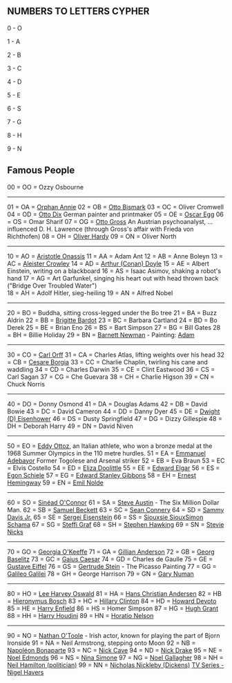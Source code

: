 ## NUMBERS TO LETTERS CYPHER

0 - O

1 - A

2 - B

3 - C

4 - D

5 - E

6 - S

7 - G

8 - H

9 - N

## Famous People


00 = OO = Ozzy Osbourne 

----------------------------------------------------------------------

01 = OA = [Orphan Annie](http://en.wikipedia.org/wiki/Little_Orphan_Annie)
02 = OB = [Otto Bismark](http://en.wikipedia.org/wiki/Otto_von_Bismarck)
03 = OC = Oliver Cromwell
04 = OD = [Otto Dix](http://en.wikipedia.org/wiki?curid=22351) German painter and printmaker
05 = OE = [Oscar Egg](http://en.wikipedia.org/wiki?curid=10185512)
06 = OS = Omar Sharif
07 = OG = [Otto Gross](http://en.wikipedia.org/wiki?curid=6010829) An Austrian psychoanalyst, ... influenced D. H. Lawrence (through Gross's affair with Frieda von Richthofen)
08 = OH = [Oliver Hardy](http://en.wikipedia.org/wiki?curid=84345)
09 = ON = Oliver North

----------------------------------------------------------------------

10 = AO = [Aristotle Onassis](http://en.wikipedia.org/wiki?curid=155033)
11 = AA = Adam Ant
12 = AB = Anne Boleyn
13 = AC = [Aleister Crowley](http://en.wikipedia.org/wiki/Aleister_Crowley)
14 = AD = [Arthur (Conan) Doyle](http://en.wikipedia.org/wiki?curid=18951335)
15 = AE = Albert Einstein, writing on a blackboard
16 = AS =  Isaac Asimov, shaking a robot's hand
17 = AG = Art Garfunkel, singing his heart out with head thrown back
	  ("Bridge Over Troubled Water")	
18 = AH = Adolf Hitler, sieg-heiling
19 = AN =  Alfred Nobel

----------------------------------------------------------------------

20 = BO = Buddha, sitting cross-legged under the Bo tree
21 = BA = Buzz Aldrin
22 = BB = [Brigitte Bardot](http://en.wikipedia.org/wiki/Brigitte_Bardot)
23 = BC = Barbara Cartland
24 = BD = Bo Derek
25 = BE = Brian Eno
26 = BS = Bart Simpson
27 = BG = Bill Gates
28 = BH = Billie Holiday
29 = BN = [Barnett Newman](http://en.wikipedia.org/wiki?curid=238470) - Painting: [Adam ](http://www.tate.org.uk/art/artworks/newman-adam-t01091)

----------------------------------------------------------------------

30 = CO = [Carl Orff](http://en.wikipedia.org/wiki?curid=57634)
31 = CA = Charles Atlas, lifting weights over his head
32 = CB = [Cesare Borgia](http://en.wikipedia.org/wiki?curid=7504)
33 = CC = Charlie Chaplin, twirling his cane and waddling
34 = CD = Charles Darwin
35 = CE = Clint Eastwood
36 = CS = Carl Sagan
37 = CG = Che Guevara
38 = CH = Charlie Higson
39 = CN = Chuck Norris 

----------------------------------------------------------------------

40 = DO = Donny Osmond
41 = DA = Douglas Adams
42 = DB = David Bowie
43 = DC = David Cameron
44 = DD = Danny Dyer
45 = DE = [Dwight (D) Eisenhower](http://en.wikipedia.org/wiki?curid=8182)
46 = DS = Dusty Springfield
47 = DG = Dizzy Gillespie
48 = DH = Deborah Harry
49 = DN = David Niven

----------------------------------------------------------------------

50 = EO = [Eddy Ottoz](http://en.wikipedia.org/wiki/Eddy_Ottoz), an Italian athlete, who won a bronze medal at the 1968 Summer Olympics in the 110 metre hurdles.
51 = EA = [Emmanuel Adebayor](http://en.wikipedia.org/wiki?curid=2604793) Former Togolese and Arsenal striker
52 = EB = Eva Braun
53 = EC = Elvis Costello
54 = ED = [Eliza Doolittle](http://en.wikipedia.org/wiki/Eliza_Doolittle)
55 = EE = [Edward Elgar](http://en.wikipedia.org/wiki/Edward_Elgar)
56 = ES = [Egon Schiele](http://en.wikipedia.org/wiki?curid=50835)
57 = EG = [Edward Stanley Gibbons](http://en.wikipedia.org/wiki?curid=464928)
58 = EH = [Ernest Hemingway](http://en.wikipedia.org/wiki?curid=9428)
59 = EN = [Emil Nolde](http://en.wikipedia.org/wiki?curid=49797)

----------------------------------------------------------------------

60 = SO = [Sinéad O'Connor](http://en.wikipedia.org/wiki?curid=144848)
61 = SA = [Steve Austin](http://en.wikipedia.org/wiki/Steve_Austin_(character)) - The Six Million Dollar Man.
62 = SB = [Samuel Beckett](http://en.wikipedia.org/wiki/Samuel_Beckett)
63 = SC = [Sean Connery](http://en.wikipedia.org/wiki?curid=26709)
64 = SD = [Sammy Davis Jr.](http://en.wikipedia.org/wiki?curid=194551)
65 = SE = [Sergei Eisenstein](http://en.wikipedia.org/wiki?curid=28380)
66 = SS = [Siouxsie Sioux](http://en.wikipedia.org/wiki/Siouxsie_Sioux )[Simon Schama](http://en.wikipedia.org/wiki?curid=474562)
67 = SG = [Steffi Graf](http://en.wikipedia.org/wiki?curid=164640)
68 = SH = [Stephen Hawking](http://en.wikipedia.org/wiki?curid=19376148)
69 = SN = [Stevie Nicks](http://en.wikipedia.org/wiki?curid=36648)

----------------------------------------------------------------------

70 = GO = [Georgia O'Keeffe](http://en.wikipedia.org/wiki?curid=311615)
71 = GA = [Gillian Anderson](http://en.wikipedia.org/wiki?curid=42238)
72 = GB = [Georg Baselitz](http://en.wikipedia.org/wiki?curid=501485)
73 = GC = [Gaius Caesar](http://en.wikipedia.org/wiki?curid=15924)
74 = GD = Charles de Gaulle
75 = GE = [Gustave Eiffel](http://en.wikipedia.org/wiki?curid=12232)
76 = GS = [Gertrude Stein](http://en.wikipedia.org/wiki?curid=62004) - The Picasso Painting
77 = GG = [Galileo Galilei](http://en.wikipedia.org/wiki?curid=29688374)
78 = GH = George Harrison
79 = GN = [Gary Numan](http://en.wikipedia.org/wiki/Gary_Numan)

----------------------------------------------------------------------

80 = HO = [Lee Harvey Oswald](http://en.wikipedia.org/wiki/Lee_Harvey_Oswald)
81 = HA = [Hans Christian Andersen](http://en.wikipedia.org/wiki?curid=13550)
82 = HB = [Hieronymus Bosch](http://en.wikipedia.org/wiki?curid=45732)
83 = HC = [Hillary Clinton](http://en.wikipedia.org/wiki?curid=5043192)
84 = HD = [Howard Devoto](http://en.wikipedia.org/wiki/Howard_Devoto)
85 = HE = [Harry Enfield](http://en.wikipedia.org/wiki?curid=38042)
86 = HS = Homer Simpson
87 = HG = [Hugh Grant](http://en.wikipedia.org/wiki?curid=170779)
88 = HH = [Harry Houdini](http://en.wikipedia.org/wiki?curid=53395)
89 = HN = [Horatio Nelson](http://en.wikipedia.org/wiki?curid=24874360)

----------------------------------------------------------------------

90 = NO = [Nathan O'Toole](http://en.wikipedia.org/wiki?curid=38851485) - Irish actor, known for playing the part of Bjorn Ironside
91 = NA = Neil Armstrong, stepping onto Moon
92 = NB = [Napoléon Bonaparte](http://en.wikipedia.org/wiki?curid=69880)
93 = NC = [Nick Cave](http://en.wikipedia.org/wiki?curid=87536)
94 = ND = [Nick Drake](http://en.wikipedia.org/wiki/Nick_Drake)
95 = NE = [Noel Edmonds](http://en.wikipedia.org/wiki?curid=456405)
96 = NS = [Nina Simone](http://en.wikipedia.org/wiki?curid=214233)
97 = NG = [Noel Gallagher](http://en.wikipedia.org/wiki?curid=194961)
98 = NH = [Neil Hamilton (politician)](http://en.wikipedia.org/wiki?curid=158224)
99 = NN = [Nicholas Nickleby (Dickens)](http://en.wikipedia.org/wiki/Nicholas_Nickleby) [TV Series - Nigel Havers](http://www.amazon.com/Nicholas-Nickleby-Nigel-Havers/dp/B000EMGF3A)

